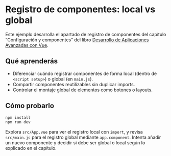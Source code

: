 # Registro de componentes: local vs global

Este ejemplo desarrolla el apartado de registro de componentes del capítulo “Configuración y componentes” del libro [Desarrollo de Aplicaciones Avanzadas con Vue](https://salesmendesandre.github.io/daa_vue/main/vue/p1c2_configuracion_y_componentes.html).

## Qué aprenderás
- Diferenciar cuándo registrar componentes de forma local (dentro de `<script setup>`) o global (en `main.js`).
- Compartir componentes reutilizables sin duplicar imports.
- Controlar el montaje global de elementos como botones o layouts.

## Cómo probarlo
```bash
npm install
npm run dev
```

Explora `src/App.vue` para ver el registro local con `import`, y revisa `src/main.js` para el registro global mediante `app.component`. Intenta añadir un nuevo componente y decidir si debe ser global o local según lo explicado en el capítulo.

